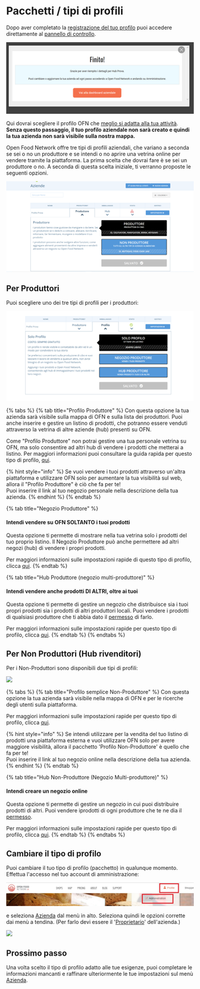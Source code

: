# Pacchetti / tipi di profili

Dopo aver completato la [registrazione del tuo profilo](../register-and-create-your-profile.md) puoi accedere direttamente al [pannello di controllo](enterprise-settings.md).

![](../../.gitbook/assets/finito.png)

Qui dovrai scegliere il profilo OFN che [meglio si adatta alla tua attività](../../your-quick-start-on-ofn-given-who-you-are.md). **Senza questo passaggio, il tuo profilo aziendale non sarà creato e quindi la tua azienda non sarà visibile sulla nostra mappa.**

Open Food Network offre tre tipi di profili aziendali, che variano a seconda se sei o no un produttore e se intendi o no aprire una vetrina online per vendere tramite la piattaforma. La prima scelta che dovrai fare è se sei un produttore o no. A seconda di questa scelta iniziale, ti verranno proposte le seguenti opzioni. 

![](../../.gitbook/assets/profilo-produttore-non-produttore.png)

## Per Produttori

Puoi scegliere uno dei tre tipi di profili per i produttori:

![](../../.gitbook/assets/profili-produttore.png)

{% tabs %}
{% tab title="Profilo Produttore" %}
Con questa opzione la tua azienda sarà visibile sulla mappa di OFN e sulla lista dei produttori. Puoi anche inserire e gestire un listino di prodotti, che potranno essere venduti attraverso la vetrina di altre aziende \(hub\) presenti su OFN. 

Come "Profilo Produttore" non potrai gestire una tua personale vetrina su OFN, ma solo consentire ad altri hub di vendere i prodotti che metterai a listino. Per maggiori informazioni puoi consultare la guida rapida per questo tipo di profilo, [qui](../../quick-start-guides/).

{% hint style="info" %}
Se vuoi vendere i tuoi prodotti attraverso un'altra piattaforma e utilizzare OFN solo per aumentare la tua visibilità sul web, allora il "Profilo Produttore" è ciò che fa per te!   
Puoi inserire il link al tuo negozio personale nella descrizione della tua azienda.
{% endhint %}
{% endtab %}

{% tab title="Negozio Produttore" %}
#### Intendi vendere su OFN SOLTANTO i tuoi prodotti

Questa opzione ti permette di mostrare nella tua vetrina solo i prodotti del tuo proprio listino. Il Negozio Produttore può anche permettere ad altri negozi \(hub\) di vendere i propri prodotti. 

Per maggiori informazioni sulle impostazioni rapide di questo tipo di profilo, clicca [qui](../../quick-start-guides/).
{% endtab %}

{% tab title="Hub Produttore \(negozio multi-produttore\)" %}
#### Intendi vendere anche prodotti DI ALTRI, oltre ai tuoi

Questa opzione ti permette di gestire un negozio che distribuisce sia i tuoi propri prodotti sia i prodotti di altri produttori locali. Puoi vendere i prodotti di qualsiasi produttore che ti abbia dato il [permesso](create-or-connect-with-your-supplying-producers.md) di farlo. 

 Per maggiori informazioni sulle impostazioni rapide per questo tipo di profilo, clicca [qui](../../quick-start-guides/).
{% endtab %}
{% endtabs %}

## Per Non Produttori \(Hub rivenditori\)

Per i Non-Produttori sono disponibili due tipi di profili:

![](../../.gitbook/assets/nonprod_new.jpg)

{% tabs %}
{% tab title="Profilo semplice Non-Produttore" %}
Con questa opzione la tua azienda sarà visibile nella mappa di OFN e per le ricerche degli utenti sulla piattaforma. 

Per maggiori informazioni sulle impostazioni rapide per questo tipo di profilo, clicca [qui](../../quick-start-guides/).

{% hint style="info" %}
Se intendi utilizzare per la vendita del tuo listino di prodotti una piattaforma esterna e vuoi utilizzare OFN solo per avere maggiore visibilità, allora il pacchetto 'Profilo Non-Produttore' è quello che fa per te!   
Puoi inserire il link al tuo negozio online nella descrizione della tua azienda. 
{% endhint %}
{% endtab %}

{% tab title="Hub Non-Produttore \(Negozio Multi-produttore\)" %}
#### Intendi creare un negozio online

Questa opzione ti permette di gestire un negozio in cui puoi distribuire prodotti di altri. Puoi vendere iprodotti di ogni produttore che te ne dia il [permesso](create-or-connect-with-your-supplying-producers.md). 

 Per maggiori informazioni sulle impostazioni rapide per questo tipo di profilo, clicca [qui](../../quick-start-guides/multi-producers-shop-hub-quick-setup-guide.md).
{% endtab %}
{% endtabs %}

## Cambiare il tipo di profilo

Puoi cambiare il tuo tipo di profilo \(pacchetto\) in qualunque momento. Effettua l'accesso nel tuo account di amministrazione: 

![](../../.gitbook/assets/access1%20%282%29%20%282%29%20%281%29.jpg)

e seleziona [Azienda](enterprise-settings.md) dal menù in alto. Seleziona quindi le opzioni corrette dai menù a tendina. \(Per farlo devi essere il '[Proprietario](enterprise-settings.md#users)' dell'azienda.\)

![](../../.gitbook/assets/change-package.png)

## Prossimo passo

Una volta scelto il tipo di profilo adatto alle tue esigenze, puoi completare le informazioni mancanti e raffinare ulteriormente le tue impostazioni sul menù [Azienda](enterprise-settings.md). 

